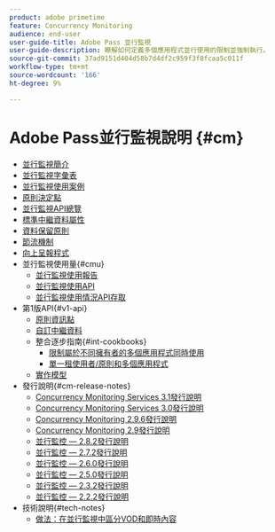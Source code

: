 ```yaml
---
product: adobe primetime
feature: Concurrency Monitoring
audience: end-user
user-guide-title: Adobe Pass 並行監視
user-guide-description: 瞭解如何定義多個應用程式並行使用的限制並強制執行。
source-git-commit: 37ad9151d404d58b7d4df2c959f3f8fcaa5c011f
workflow-type: tm+mt
source-wordcount: '166'
ht-degree: 9%

---
```



# Adobe Pass並行監視說明 {#cm}

+ [並行監視簡介](cm-home.md)
+ [並行監視字彙表](cm-glossary.md)
+ [並行監視使用案例](cm-use-cases.md)
+ [原則決定點](cm-policy-decision-point.md)
+ [並行監視API總覽](cm-api-overview.md)
+ [標準中繼資料屬性](standard-metadata-attributes.md)
+ [資料保留原則](data-retention-policy.md)
+ [節流機制](throttling-mechanism.md)
+ [向上呈報程式](cm-escalation-procedures.md)
+ 並行監視使用量{#cmu}
   + [並行監視使用報告](cm-usage-reports.md)
   + [並行監視使用API](cmu-api.md)
   + [並行監視使用情況API存取](cmu-api-access.md)
+ 第1版API{#v1-api}
   + [原則資訊點](policy-info-pt-versionone.md)
   + [自訂中繼資料](custom-metadata.md)
   + 整合逐步指南{#int-cookbooks}
      + [限制屬於不同擁有者的多個應用程式同時使用](restrict-concurr-usage-mult-apps.md)
      + [單一租使用者/原則和多個應用程式](single-tenant-policy-mult-app.md)
   + [實作模型](implementation-models.md)
+ 發行說明{#cm-release-notes}
   + [Concurrency Monitoring Services 3.1發行說明](rn-cm-services-31.md)
   + [Concurrency Monitoring Services 3.0發行說明](rn-cm-services-30.md)
   + [Concurrency Monitoring 2.9.6發行說明](rn-cm-296.md)
   + [Concurrency Monitoring 2.9發行說明](rn-cm-29.md)
   + [並行監控 — 2.8.2發行說明](rn-cm-282.md)
   + [並行監控 — 2.7.2發行說明](rn-cm-272.md)
   + [並行監控 — 2.6.0發行說明](rn-cm-260.md)
   + [並行監控 — 2.5.0發行說明](rn-cm-250.md)
   + [並行監控 — 2.3.2發行說明](rn-cm-232.md)
   + [並行監控 — 2.2.2發行說明](rn-cm-222.md)
+ 技術說明{#tech-notes}
   + [做法：在並行監視中區分VOD和即時內容](vod-live-dist.md)

<!--    + [Usage reports](usage-rep-versionone.md) -->
